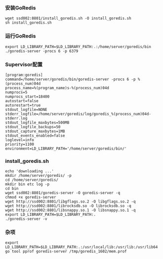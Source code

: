 
### 安装GoRedis
	wget ssd002:8801/install_goredis.sh -O install_goredis.sh
	sh install_goredis.sh
	
### 运行GoRedis
	export LD_LIBRARY_PATH=$LD_LIBRARY_PATH:.:/home/server/goredis/bin
	./goredis-server -procs 6 -p 6379

### Supervisor配置
	[program:goredis]
	command=/home/server/goredis/bin/goredis-server -procs 6 -p %(process_num)04d
	process_name=%(program_name)s-%(process_num)04d
	numprocs=5
	numprocs_start=18400
	autostart=false
	autorestart=true
	stdout_logfile=NONE
	stderr_logfile=/home/server/goredis/log/goredis_%(process_num)04d-stderr.log
	stdout_logfile_maxbytes=500MB
	stdout_logfile_backups=50
	stdout_capture_maxbytes=1MB
	stdout_events_enabled=false
	loglevel=info
	priority=1100
	environment=LD_LIBRARY_PATH='/home/server/goredis/bin/'

### install_goredis.sh
	echo 'downloading ...'
	mkdir /home/server/goredis/ -p
	cd /home/server/goredis/
	mkdir bin etc log -p
	cd bin
	wget ssd002:8801/goredis-server -O goredis-server -q
	chmod +x goredis-server
	wget http://ssd002:8801/libgflags.so.2 -O libgflags.so.2 -q
	wget http://ssd002:8801/librocksdb.so -O librocksdb.so -q
	wget http://ssd002:8801/libsnappy.so.1 -O libsnappy.so.1 -q
	export LD_LIBRARY_PATH=$LD_LIBRARY_PATH:.
	./goredis-server -v

### 杂项
	export LD_LIBRARY_PATH=$LD_LIBRARY_PATH:.:/usr/local/lib:/usr/lib:/usr/lib64
	go tool pprof goredis-server /tmp/goredis_1602/mem.prof
